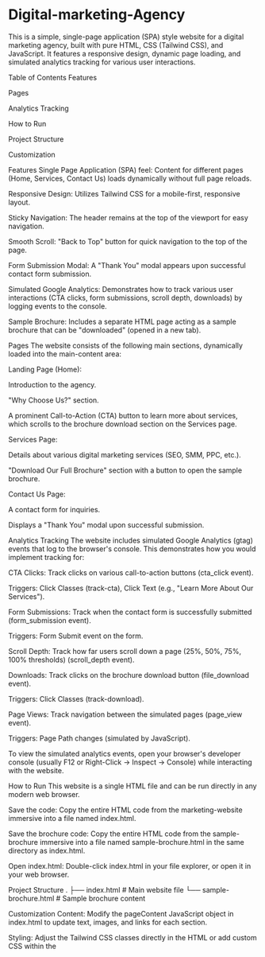 # Digital-marketing-Agency

This is a simple, single-page application (SPA) style website for a digital marketing agency, built with pure HTML, CSS (Tailwind CSS), and JavaScript. It features a responsive design, dynamic page loading, and simulated analytics tracking for various user interactions.

Table of Contents
Features

Pages

Analytics Tracking

How to Run

Project Structure

Customization

Features
Single Page Application (SPA) feel: Content for different pages (Home, Services, Contact Us) loads dynamically without full page reloads.

Responsive Design: Utilizes Tailwind CSS for a mobile-first, responsive layout.

Sticky Navigation: The header remains at the top of the viewport for easy navigation.

Smooth Scroll: "Back to Top" button for quick navigation to the top of the page.

Form Submission Modal: A "Thank You" modal appears upon successful contact form submission.

Simulated Google Analytics: Demonstrates how to track various user interactions (CTA clicks, form submissions, scroll depth, downloads) by logging events to the console.

Sample Brochure: Includes a separate HTML page acting as a sample brochure that can be "downloaded" (opened in a new tab).

Pages
The website consists of the following main sections, dynamically loaded into the main-content area:

Landing Page (Home):

Introduction to the agency.

"Why Choose Us?" section.

A prominent Call-to-Action (CTA) button to learn more about services, which scrolls to the brochure download section on the Services page.

Services Page:

Details about various digital marketing services (SEO, SMM, PPC, etc.).

"Download Our Full Brochure" section with a button to open the sample brochure.

Contact Us Page:

A contact form for inquiries.

Displays a "Thank You" modal upon successful submission.

Analytics Tracking
The website includes simulated Google Analytics (gtag) events that log to the browser's console. This demonstrates how you would implement tracking for:

CTA Clicks: Track clicks on various call-to-action buttons (cta_click event).

Triggers: Click Classes (track-cta), Click Text (e.g., "Learn More About Our Services").

Form Submissions: Track when the contact form is successfully submitted (form_submission event).

Triggers: Form Submit event on the form.

Scroll Depth: Track how far users scroll down a page (25%, 50%, 75%, 100% thresholds) (scroll_depth event).

Downloads: Track clicks on the brochure download button (file_download event).

Triggers: Click Classes (track-download).

Page Views: Track navigation between the simulated pages (page_view event).

Triggers: Page Path changes (simulated by JavaScript).

To view the simulated analytics events, open your browser's developer console (usually F12 or Right-Click -> Inspect -> Console) while interacting with the website.

How to Run
This website is a single HTML file and can be run directly in any modern web browser.

Save the code: Copy the entire HTML code from the marketing-website immersive into a file named index.html.

Save the brochure code: Copy the entire HTML code from the sample-brochure immersive into a file named sample-brochure.html in the same directory as index.html.

Open index.html: Double-click index.html in your file explorer, or open it in your web browser.

Project Structure
.
├── index.html            # Main website file
└── sample-brochure.html  # Sample brochure content

Customization
Content: Modify the pageContent JavaScript object in index.html to update text, images, and links for each section.

Styling: Adjust the Tailwind CSS classes directly in the HTML or add custom CSS within the <style> tags in index.html for more specific design changes.

Analytics: To integrate with actual Google Analytics, replace the gtag simulation function with the official Google Analytics script and your tracking ID.

Brochure: Replace the href="/sample-brochure" in index.html with the actual URL to your PDF brochure if you host one externally.
